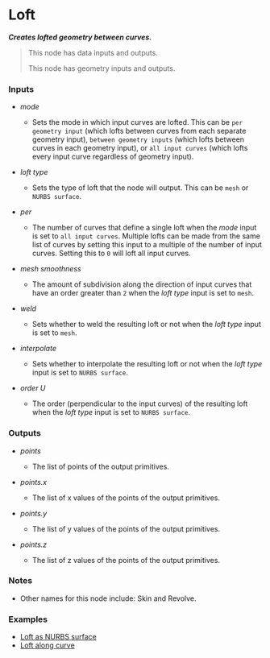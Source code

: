 # Loft

**_Creates lofted geometry between curves._**

> This node has data inputs and outputs.
>
> This node has geometry inputs and outputs.


### Inputs

* _mode_

  * Sets the mode in which input curves are lofted. This can be `per geometry input` (which lofts between curves from each separate geometry input), `between geometry inputs` (which lofts between curves in each geometry input), or `all input curves` (which lofts every input curve regardless of geometry input).

* _loft type_

  * Sets the type of loft that the node will output. This can be `mesh` or `NURBS surface`.

* _per_

  * The number of curves that define a single loft when the _mode_ input is set to `all input curves`. Multiple lofts can be made from the same list of curves by setting this input to a multiple of the number of input curves. Setting this to `0` will loft all input curves.

* _mesh smoothness_

  * The amount of subdivision along the direction of input curves that have an order greater than `2` when the _loft type_ input is set to `mesh`.

* _weld_

  * Sets whether to weld the resulting loft or not when the _loft type_ input is set to `mesh`.

* _interpolate_

  * Sets whether to interpolate the resulting loft or not when the _loft type_ input is set to `NURBS surface`.

* _order U_

  * The order (perpendicular to the input curves) of the resulting loft when the _loft type_ input is set to `NURBS surface`.


### Outputs

* _points_

  * The list of points of the output primitives.

* _points.x_

  * The list of x values of the points of the output primitives.

* _points.y_

  * The list of y values of the points of the output primitives.

* _points.z_

  * The list of z values of the points of the output primitives.


### Notes



* Other names for this node include: Skin and Revolve.


### Examples



* <a href="https://creator.trimble.com/graph?assetURI=whp:0bf18a7f-413b-4cdd-aa4f-35d723236da1&version=latest" target="_blank">Loft as NURBS surface</a>
* <a href="https://creator.trimble.com/graph?assetURI=whp:d82b650f-092e-44de-b58c-4410848f8b48&version=latest" target="_blank">Loft along curve</a>

